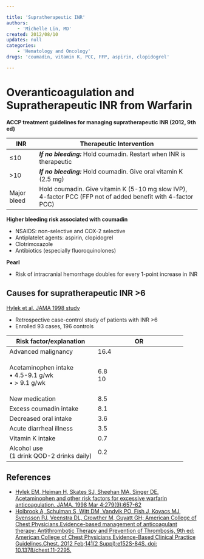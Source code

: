 ```yaml
---

title: 'Supratherapeutic INR'
authors:
    - 'Michelle Lin, MD'
created: 2012/08/10
updates: null
categories:
    - 'Hematology and Oncology'
drugs: 'coumadin, vitamin K, PCC, FFP, aspirin, clopidogrel'

---
```




# Overanticoagulation and Supratherapeutic INR from Warfarin

**ACCP treatment guidelines for managing supratherapeutic INR (2012, 9th ed)**

| **INR**     | **Therapeutic Intervention**  |
|-------------|-------------------------------|
| ≤10        | ***If no bleeding:*** Hold <span class="drug">coumadin</span>. Restart when INR is therapeutic  |
| &gt;10     | ***If no bleeding:*** Hold <span class="drug">coumadin</span>. Give oral <span class="drug">vitamin K</span> (2.5 mg) |
| Major bleed | Hold <span class="drug">coumadin</span>. Give <span class="drug">vitamin K</span> (5-10 mg slow IVP), 4-factor <span class="drug">PCC</span> (<span class="drug">FFP</span> not of added benefit with 4-factor <span class="drug">PCC</span>) |

**Higher bleeding risk associated with coumadin**

-   NSAIDS: non-selective and COX-2 selective
-   Antiplatelet agents: <span class="drug">aspirin</span>, <span class="drug">clopidogrel</span>
-   <span class="drug">Clotrimoxazole</span>
-   Antibiotics (especially <span class="drug">fluoroquinolones</span>)

**Pearl**

-   Risk of intracranial hemorrhage doubles for every 1-point increase in INR

## Causes for supratherapeutic INR &gt;6

[Hylek et al. JAMA 1998 study](https://www.ncbi.nlm.nih.gov/pubmed/9496982)

-   Retrospective case-control study of patients with INR &gt;6
-   Enrolled 93 cases, 196 controls

<table>
<colgroup>
<col width="50%" />
<col width="50%" />
</colgroup>
<thead>
<tr class="header">
<th><strong>Risk factor/explanation</strong></th>
<th><strong>OR</strong></th>
</tr>
</thead>
<tbody>
<tr class="odd">
<td>Advanced malignancy</td>
<td>16.4</td>
</tr>
<tr class="even">
<td><strong></strong>
<p><span class="drug">Acetaminophen intake</span><br/> • 4.5-9.1 g/wk<br />
• &gt; 9.1 g/wk</p></td>
<td>6.8<br />
10<br /></td>
</tr>
<tr class="odd">
<td>New medication</td>
<td>8.5</td>
</tr>
<tr class="even">
<td>Excess <span class="drug">coumadin</span> intake</td>
<td>8.1</td>
</tr>
<tr class="odd">
<td>Decreased oral intake</td>
<td>3.6</td>
</tr>
<tr class="even">
<td>Acute diarrheal illness</td>
<td>3.5</td>
</tr>
<tr class="odd">
<td>Vitamin K intake</td>
<td>0.7</td>
</tr>
<tr class="even">
<td>Alcohol use<br />
(1 drink QOD-2 drinks daily)</td>
<td>0.2</td>
</tr>
</tbody>
</table>

## References

-   [Hylek EM, Heiman H, Skates SJ, Sheehan MA, Singer DE. Acetaminophen and other risk factors for excessive warfarin anticoagulation. JAMA. 1998 Mar 4;279(9):657-62](https://www.ncbi.nlm.nih.gov/pubmed/9496982)
-   [Holbrook A, Schulman S, Witt DM, Vandvik PO, Fish J, Kovacs MJ, Svensson PJ, Veenstra DL, Crowther M, Guyatt GH; American College of Chest Physicians.Evidence-based management of anticoagulant therapy: Antithrombotic Therapy and Prevention of Thrombosis, 9th ed: American College of Chest Physicians Evidence-Based Clinical Practice Guidelines.Chest. 2012 Feb;141(2 Suppl):e152S-84S. doi: 10.1378/chest.11-2295.](https://www.ncbi.nlm.nih.gov/pubmed/22315259)
